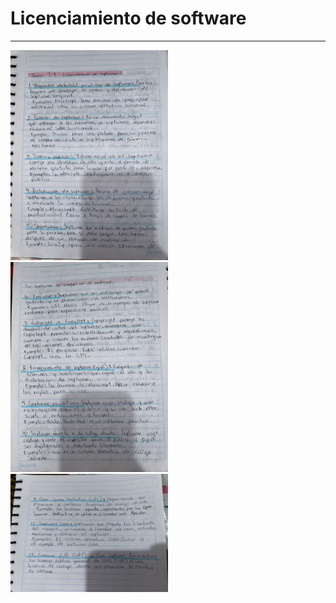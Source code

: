 # Licenciamiento de software

----
<img src="https://github.com/EuniceGallegos/Informatica-1/blob/main/Images/practica10.jpg" alt="ejemplo" width="50%"/>
<img src="https://github.com/EuniceGallegos/Informatica-1/blob/main/Images/practica10.1.jpg" alt="ejemplo" width="50%"/>
<img src="https://github.com/EuniceGallegos/Informatica-1/blob/main/Images/practica10.2.jpg" alt="ejemplo" width="50%"/>

